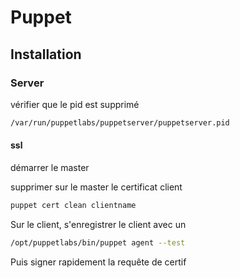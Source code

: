 # Puppet

## Installation

### Server

vérifier que le pid est supprimé 
```bash
/var/run/puppetlabs/puppetserver/puppetserver.pid
```

#### ssl

démarrer le master

supprimer sur le master le certificat client
```bash
puppet cert clean clientname
```
Sur le client, s'enregistrer le client avec un 

```bash
/opt/puppetlabs/bin/puppet agent --test                                                             
```

Puis signer rapidement la requête de certif
```bash
```


